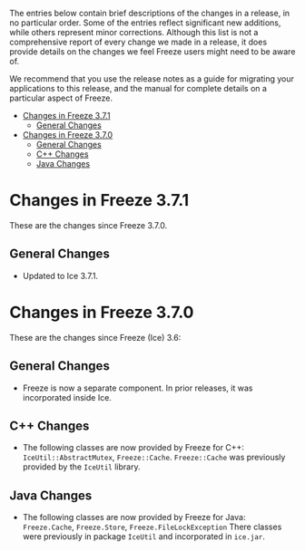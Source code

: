 The entries below contain brief descriptions of the changes in a release, in no
particular order. Some of the entries reflect significant new additions, while
others represent minor corrections. Although this list is not a comprehensive
report of every change we made in a release, it does provide details on the
changes we feel Freeze users might need to be aware of.

We recommend that you use the release notes as a guide for migrating your
applications to this release, and the manual for complete details on a
particular aspect of Freeze.

- [Changes in Freeze 3.7.1](#changes-in-freeze-371)
  - [General Changes](#general-changes)
- [Changes in Freeze 3.7.0](#changes-in-freeze-370)
  - [General Changes](#general-changes)
  - [C++ Changes](#c-changes)
  - [Java Changes](#java-changes)

# Changes in Freeze 3.7.1

These are the changes since Freeze 3.7.0.

## General Changes

- Updated to Ice 3.7.1.

# Changes in Freeze 3.7.0

These are the changes since Freeze (Ice) 3.6:

## General Changes

- Freeze is now a separate component. In prior releases, it was incorporated inside Ice.

## C++ Changes

- The following classes are now provided by Freeze for C++: `IceUtil::AbstractMutex`, `Freeze::Cache`.
  `Freeze::Cache` was previously provided by the `IceUtil` library.

## Java Changes

- The following classes are now provided by Freeze for Java: `Freeze.Cache`, `Freeze.Store`, `Freeze.FileLockException`
  There classes were previously in package `IceUtil` and incorporated in `ice.jar`.
